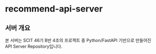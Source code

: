 # recommend-api-server

## 서버 개요
본 서버는 SCIT 46기 B반 4조의 프로젝트 중 Python/FastAPI 기반으로 만들어진 API Server Repository입니다.
